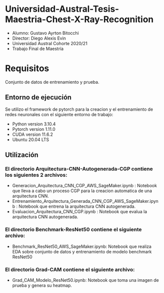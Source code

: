 # Universidad-Austral-Tesis-Maestria-Chest-X-Ray-Recognition
 * Alumno: Gustavo Ayrton Bitocchi
 * Director: Diego Alexis Evin
 * Universidad Austral Cohorte 2020/21
 * Trabajo Final de Maestría

# Requisitos
Conjunto de datos de entrenamiento y prueba.

## Entorno de ejecución
Se utilizo el framework de pytorch para la creacion y el entrenamiento de redes neuronales con el siguiente entorno de trabajo:
  * Python version 3.10.4
  * Pytorch version 1.11.0
  * CUDA version 11.6.2
  * Ubuntu 20.04 LTS 

## Utilización

### El directorio Arquitectura-CNN-Autogenerada-CGP contiene los siguientes 2 archivos:

  * Generacion_Arquitectura_CNN_CGP_AWS_SageMaker.ipynb : Notebook que lleva a cabo un proceso CGP para la creacion automatica de una arquitectura CNN.
  * Entrenamiento_Arquitectura_Generada_CNN_CGP_AWS_SageMaker.ipynb : Notebook que entrena la arquitectura CNN autogenerada.
  * Evaluacion_Arquitectura_CNN_CGP.ipynb : Notebook que evalua la arquitectura CNN autogenerada.
  
### El directorio Benchmark-ResNet50 contiene el siguiente archivo:

  * Benchmark_ResNet50_AWS_SageMaker.ipynb: Notebook que realiza EDA sobre conjunto de datos y entrenamiento de modelo benchmark ResNet50
  
### El directorio Grad-CAM contiene el siguiente archivo:

  * Grad_CAM_Modelo_ResNet50.ipynb: Notebook que toma una imagen de prueba y genera su heatmap.

